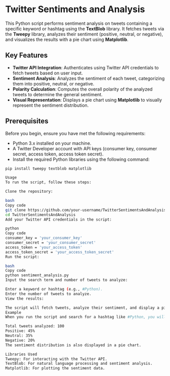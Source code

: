 # Twitter Sentiments and Analysis

This Python script performs sentiment analysis on tweets containing a specific keyword or hashtag using the **TextBlob** library. It fetches tweets via the **Tweepy** library, analyzes their sentiment (positive, neutral, or negative), and visualizes the results with a pie chart using **Matplotlib**.

## Key Features

- **Twitter API Integration**: Authenticates using Twitter API credentials to fetch tweets based on user input.
- **Sentiment Analysis**: Analyzes the sentiment of each tweet, categorizing them into positive, neutral, or negative.
- **Polarity Calculation**: Computes the overall polarity of the analyzed tweets to determine the general sentiment.
- **Visual Representation**: Displays a pie chart using **Matplotlib** to visually represent the sentiment distribution.

## Prerequisites

Before you begin, ensure you have met the following requirements:

- Python 3.x installed on your machine.
- A Twitter Developer account with API keys (consumer key, consumer secret, access token, access token secret).
- Install the required Python libraries using the following command:

```bash
pip install tweepy textblob matplotlib

Usage
To run the script, follow these steps:

Clone the repository:

bash
Copy code
git clone https://github.com/your-username/TwitterSentimentsAndAnalysis.git
cd TwitterSentimentsAndAnalysis
Add your Twitter API credentials in the script:

python
Copy code
consumer_key = 'your_consumer_key'
consumer_secret = 'your_consumer_secret'
access_token = 'your_access_token'
access_token_secret = 'your_access_token_secret'
Run the script:

bash
Copy code
python sentiment_analysis.py
Input the search term and number of tweets to analyze:

Enter a keyword or hashtag (e.g., #Python).
Enter the number of tweets to analyze.
View the results:

The script will fetch tweets, analyze their sentiment, and display a pie chart showing the distribution of positive, neutral, and negative sentiments.
Example
When you run the script and search for a hashtag like #Python, you will see an output similar to this:

Total tweets analyzed: 100
Positive: 45%
Neutral: 35%
Negative: 20%
The sentiment distribution is also displayed in a pie chart.

Libraries Used
Tweepy: For interacting with the Twitter API.
TextBlob: For natural language processing and sentiment analysis.
Matplotlib: For plotting the sentiment data.
